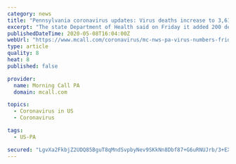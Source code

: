 ```yaml
---
category: news
title: "Pennsylvania coronavirus updates: Virus deaths increase to 3,616 statewide; 2,458 of those in personal care or nursing homes"
excerpt: "The state Department of Health said on Friday it added 200 deaths that have occurred over a period of weeks to the toll from coronavirus across Pennsylvania, bringing the overall number of deaths to 3,"
publishedDateTime: 2020-05-08T16:04:00Z
webUrl: "https://www.mcall.com/coronavirus/mc-nws-pa-virus-numbers-friday-20200508-naxshxojw5cpfkv34kkqsfuobu-story.html"
type: article
quality: 8
heat: 8
published: false

provider:
  name: Morning Call PA
  domain: mcall.com

topics:
  - Coronavirus in US
  - Coronavirus

tags:
  - US-PA

secured: "LgvXa2FkbjZ2UDQ85BguT8qMndSvpbyNev9SKkNn8Dbf87+G6uRNUJrb/3+EXian+oGFHLT40taW0XklaVwdQJreUcuJ3bQtq7MByD2CFDTZzAjtq+YfUNESZIdKlIf1ADQV7C4GLsVFK6B5Z0K+FD0sKw3Mwf4ZUI3Lz46WYzPAwLKZF5zQFWG22ml3M6HZtuSra4Lf+UYXGJgF15pJyUz85gAb69Z8AXYc5sToCCM43fa7VaVeltXXctGqif3Ct37TQd1MM2JKin5ZjpmD9PI+3ZAtfHqeBf0snz0otMMR4J9HE5CRhmSH7LLAUPE1Y7eq3Lizz4fhJ/T6TEGTPJ6BbkJKiCYHh2UCPGa2dlqvEqaaN6fW4UTpTBoIos7KdE/qMDoi8b3HIcaeUiZZtb12GMJzURZ+azaoV8nx9FMAVx4TIwSWUxgAy38tu/7tjx63VAGWpegZ3tCT4xCMGqOHxxe19cjSOObOiO4Bttk=;tS7VBgRO0SfuUh3QVzDWQQ=="
---
```


